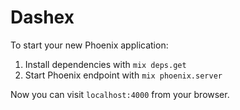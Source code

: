 # Dashex

To start your new Phoenix application:

1. Install dependencies with `mix deps.get`
2. Start Phoenix endpoint with `mix phoenix.server`

Now you can visit `localhost:4000` from your browser.
